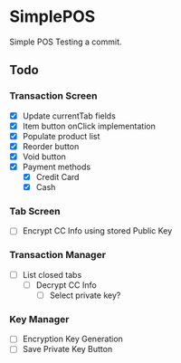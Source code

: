 # SimplePOS

Simple POS
Testing a commit.

## Todo

### Transaction Screen

- [x] Update currentTab fields
- [x] Item button onClick implementation
- [x] Populate product list
- [x] Reorder button
- [x] Void button
- [x] Payment methods
  - [x] Credit Card
  - [x] Cash

### Tab Screen

- [ ] Encrypt CC Info using stored Public Key

### Transaction Manager

- [ ] List closed tabs
  - [ ] Decrypt CC Info
    - [ ] Select private key?

### Key Manager

- [ ] Encryption Key Generation
- [ ] Save Private Key Button
